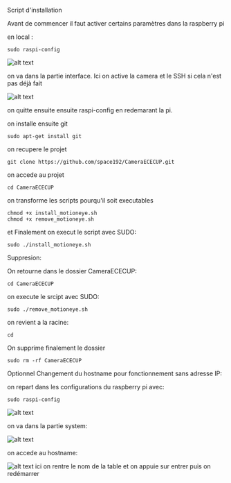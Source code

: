 Script d'installation

Avant de commencer il faut activer certains paramètres dans la raspberry pi

en local :

```
sudo raspi-config
```

![alt text](https://i.imgur.com/XaB0BJw.png)

on va dans la partie interface.
Ici on active la camera et le SSH si cela n'est pas déjà fait

![alt text](https://i.imgur.com/Kb0QLCh.png)

on quitte ensuite ensuite raspi-config en redemarant la pi.

on installe ensuite git
```
sudo apt-get install git
```

on recupere le projet

```
git clone https://github.com/space192/CameraECECUP.git
```
on accede au projet
```
cd CameraECECUP
```
on transforme les scripts pourqu'il soit executables
```
chmod +x install_motioneye.sh
chmod +x remove_motioneye.sh
```

et Finalement on execut le script avec SUDO:
```
sudo ./install_motioneye.sh
```



Suppresion:

On retourne dans le dossier CameraECECUP:
```
cd CameraECECUP
```
on execute le srcipt avec SUDO:
```
sudo ./remove_motioneye.sh
```
on revient a la racine:
```
cd
```
On supprime finalement le dossier
```
sudo rm -rf CameraECECUP
```


Optionnel Changement du hostname pour fonctionnement sans adresse IP:

on repart dans les configurations du raspberry pi avec:
```
sudo raspi-config
```
![alt text](https://i.imgur.com/XaB0BJw.png)

on va dans la partie system:

![alt text](https://i.imgur.com/32mBbfc.png)

on accede au hostname:

![alt text](https://i.imgur.com/AdEnco5.png)
ici on rentre le nom de la table et on appuie sur entrer
puis on redémarrer
